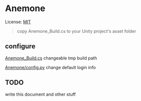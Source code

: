 # Anemone
License: [MIT](LICENSE)

> copy Anemone_Build.cs to your Unity project's asset folder

## configure
[Anemone_Build.cs](Anemone_Build.cs) changeable tmp build path

[Anemone/config.py](Anemone/config.py) change default login info

## TODO
write this document and other stuff
